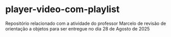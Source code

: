 # player-video-com-playlist
Repositório relacionado com a atividade do professor Marcelo de revisão de orientação a objetos para ser entregue no dia 28 de Agosto de 2025
